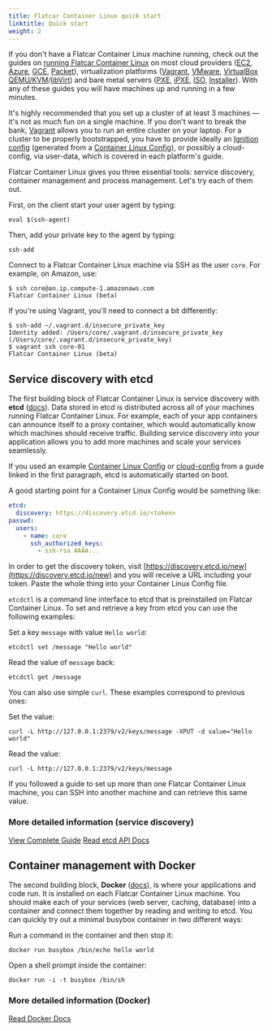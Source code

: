 ```yaml
---
title: Flatcar Container Linux quick start
linktitle: Quick start
weight: 2
---
```


If you don't have a Flatcar Container Linux machine running, check out the guides on [running Flatcar Container Linux][running-container-linux] on most cloud providers ([EC2][ec2-docs], [Azure][azure-docs], [GCE][gce-docs], [Packet][packet-docs]), virtualization platforms ([Vagrant][vagrant-docs], [VMware][vmware-docs], [VirtualBox][virtualbox-docs] [QEMU/KVM][qemu-docs]/[libVirt][libvirt-docs]) and bare metal servers ([PXE][pxe-docs], [iPXE][ipxe-docs], [ISO][iso-docs], [Installer][install-docs]). With any of these guides you will have machines up and running in a few minutes.

It's highly recommended that you set up a cluster of at least 3 machines &mdash; it's not as much fun on a single machine. If you don't want to break the bank, [Vagrant][vagrant-docs] allows you to run an entire cluster on your laptop. For a cluster to be properly bootstrapped, you have to provide ideally an [Ignition config][ignition] (generated from a [Container Linux Config][cl-configs]), or possibly a cloud-config, via user-data, which is covered in each platform's guide.

Flatcar Container Linux gives you three essential tools: service discovery, container management and process management. Let's try each of them out.

First, on the client start your user agent by typing:

```shell
eval $(ssh-agent)
```

Then, add your private key to the agent by typing:

```shell
ssh-add
```

Connect to a Flatcar Container Linux machine via SSH as the user `core`. For example, on Amazon, use:

```shell
$ ssh core@an.ip.compute-1.amazonaws.com
Flatcar Container Linux (beta)
```

If you're using Vagrant, you'll need to connect a bit differently:

```shell
$ ssh-add ~/.vagrant.d/insecure_private_key
Identity added: /Users/core/.vagrant.d/insecure_private_key (/Users/core/.vagrant.d/insecure_private_key)
$ vagrant ssh core-01
Flatcar Container Linux (beta)
```

## Service discovery with etcd

The first building block of Flatcar Container Linux is service discovery with **etcd** ([docs][etcd-docs]). Data stored in etcd is distributed across all of your machines running Flatcar Container Linux. For example, each of your app containers can announce itself to a proxy container, which would automatically know which machines should receive traffic. Building service discovery into your application allows you to add more machines and scale your services seamlessly.

If you used an example [Container Linux Config][cl-configs] or [cloud-config](https://github.com/flatcar-linux/coreos-cloudinit/blob/master/Documentation/cloud-config) from a guide linked in the first paragraph, etcd is automatically started on boot.

A good starting point for a Container Linux Config would be something like:

```yaml
etcd:
  discovery: https://discovery.etcd.io/<token>
passwd:
  users:
    - name: core
      ssh_authorized_keys:
        - ssh-rsa AAAA...
```

In order to get the discovery token, visit [https://discovery.etcd.io/new](https://discovery.etcd.io/new) and you will receive a URL including your token. Paste the whole thing into your Container Linux Config file.

`etcdctl` is a command line interface to etcd that is preinstalled on Flatcar Container Linux. To set and retrieve a key from etcd you can use the following examples:

Set a key `message` with value `Hello world`:

```shell
etcdctl set /message "Hello world"
```

Read the value of `message` back:

```shell
etcdctl get /message
```

You can also use simple `curl`. These examples correspond to previous ones:

Set the value:

```shell
curl -L http://127.0.0.1:2379/v2/keys/message -XPUT -d value="Hello world"
```

Read the value:

```shell
curl -L http://127.0.0.1:2379/v2/keys/message
```

If you followed a guide to set up more than one Flatcar Container Linux machine, you can SSH into another machine and can retrieve this same value.

### More detailed information (service discovery)

<a class="btn btn-primary" href="https://coreos.com/etcd/docs/latest/getting-started-with-etcd.html" data-category="More Information" data-event="Docs: Getting Started etcd">View Complete Guide</a>
<a class="btn btn-default" href="https://etcd.io/docs/">Read etcd API Docs</a>

## Container management with Docker

The second building block, **Docker** ([docs][docker-docs]), is where your applications and code run. It is installed on each Flatcar Container Linux machine. You should make each of your services (web server, caching, database) into a container and connect them together by reading and writing to etcd. You can quickly try out a minimal busybox container in two different ways:

Run a command in the container and then stop it:

```shell
docker run busybox /bin/echo hello world
```

Open a shell prompt inside the container:

```shell
docker run -i -t busybox /bin/sh
```

### More detailed information (Docker)

<a class="btn btn-default" href="http://docs.docker.io/">Read Docker Docs</a>

[docker-docs]: https://docs.docker.com/
[etcd-docs]: https://etcd.io/
[running-container-linux]: https://docs.flatcar-linux.org/#getting-started
[ec2-docs]: booting-on-ec2
[azure-docs]: booting-on-azure
[gce-docs]: booting-on-google-compute-engine
[vagrant-docs]: booting-on-vagrant
[vmware-docs]: booting-on-vmware
[virtualbox-docs]: booting-on-virtualbox
[qemu-docs]: booting-with-qemu
[libvirt-docs]: booting-with-libvirt
[packet-docs]: booting-on-packet
[pxe-docs]: booting-with-pxe
[ipxe-docs]: booting-with-ipxe
[iso-docs]: booting-with-iso
[install-docs]: installing-to-disk
[ignition]: https://kinvolk.io/docs/flatcar-container-linux/latest/ignition/
[cl-configs]: provisioning
